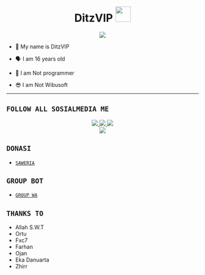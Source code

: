 <h1 align="center"> DitzVIP <img src="https://user-images.githubusercontent.com/1303154/88677602-1635ba80-d120-11ea-84d8-d263ba5fc3c0.gif" width="40px" alt=""><br></h1>
<p align="center">
<img src="https://telegra.ph/file/793a469f8605818546fe2.jpg" />
</p>

<p align="center">

- 👼 My name is DitzVIP

- 🗣️ I am 16 years old 

- 🔭 I am Not programmer
 
- 😎 I am Not Wibusoft
</p>

-------

## ```FOLLOW ALL SOSIALMEDIA ME```
<p align="center">
<a href="https://instagram.com/adyt.vip"><img src="https://img.shields.io/badge/Instagram-E4405F?style=for-the-badge&logo=instagram&logoColor=white"/> 
<a href="https://wa.me/6287895808192"><img src="https://img.shields.io/badge/WhatsApp-25D366?style=for-the-badge&logo=whatsapp&logoColor=white" />
<a href="https://youtube.com/ZeroYT7"><img src="https://img.shields.io/badge/YouTube Ditz Vip-ff0000?style=for-the-badge&logo=youtube&logoColor=ff000000&link=https://youtube.com/DitzVIP" /><br>
<a href="https://tiktok.com/@_ditzvipp"><img src="https://img.shields.io/badge/Tiktok Ditz Vip-black?style=for-the-badge&logo=tiktok&logoColor=ff000000&link=https://tiktok.com/@_ditzvipp" /></a>
</p>

## ```DONASI```

- [`SAWERIA`](https://saweria.co/aDiitbotzz)

## ```GROUP BOT```

- [`GROUP WA`](https://chat.whatsapp.com/EGQEXPiEtCPBlJMGsTXY7L)</a>

## ```THANKS TO```
- Allah S.W.T
- Ortu
- Fxc7
- Farhan
- Ojan
- Eka Danuarta
- Zhirr
```
